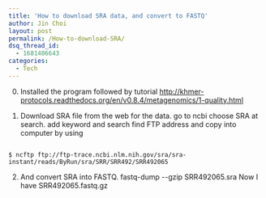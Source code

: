 ```yaml
---
title: 'How to download SRA data, and convert to FASTQ'
author: Jin Choi
layout: post
permalink: /How-to-download-SRA/
dsq_thread_id:
  - 1681486643
categories:
  - Tech
---
```

0. Installed the program followed by tutorial http://khmer-protocols.readthedocs.org/en/v0.8.4/metagenomics/1-quality.html

1. Download SRA file from the web for the data. 
go to ncbi
choose SRA at search. add keyword and search
find FTP address and copy into computer by using 

<pre><code>
$ ncftp ftp://ftp-trace.ncbi.nlm.nih.gov/sra/sra-instant/reads/ByRun/sra/SRR/SRR492/SRR492065
</code></pre>
2. And convert SRA into FASTQ. fastq-dump --gzip SRR492065.sra
Now I have SRR492065.fastq.gz

